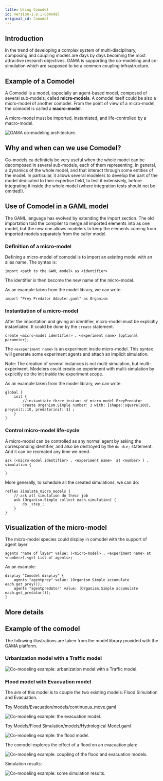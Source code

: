 ```yaml
---
title: Using Comodel
id: version-1.8.1-Comodel
original_id: Comodel
---
```



## Introduction
In the trend of developing a complex system of multi-disciplinary, composing and coupling models are days by days becoming the most attractive research objectives. 
GAMA is supporting the co-modeling and co-simulation which are supposed to be a common coupling infrastructure.


## Example of a Comodel 

A Comodel is a model, especially an agent-based model, composed of several sub-models, called **micro-models**. A comodel itself could be also a micro-model of another comodel. From the point of view of a micro-model, the comodel is called a **macro-model**.

A micro-model must be imported, instantiated, and life-controlled by a macro-model.

![GAMA co-modeling architecture.](../resources/images/comodel/concepts.png)


## Why and when can we use Comodel?

Co-models ca definitely be very useful when the whole model can be decomposed in several sub-models, each of them representing, in general, a dynamics of the whole model, and that interact through some entities of the model. In particular, it allows several modelers to develop the part of the model dedicated to their expertise field, to test it extensively, before integrating it inside the whole model (where integration tests should not be omitted!).


## Use of Comodel in a GAML model

The GAML language has evolved by extending the import section. The old importation told the compiler to merge all imported elements into as one model, but the new one allows modelers to keep the elements coming from imported models separately from the caller model.


### Definition of a micro-model

Defining a micro-model of comodel is to import an existing model with an alias name. The syntax is: 
``` 
import <path to the GAML model> as <identifier>
```
The identifier is then become the new name of the micro-model.

As an example taken from the model library, we can write:
```
import "Prey Predator Adapter.gaml" as Organism
```

### Instantiation of a micro-model

After the importation and giving an identifier, micro-model must be explicitly instantiated. It could be done by the `create` statement. 
```
create <micro-model identifier> . <experiment name> [optional parameter];
```
The `<exeperiment name>` is an experiment inside micro-model. This syntax will generate some experiment agents and attach an implicit simulation. 

Note: The creation of several instances is not multi-simulation, but multi-experiment. Modelers could create an experiment with multi-simulation by explicitly do the init inside the experiment scope.

As an example taken from the model library, we can write:
```
global {
    init {
        //instantiate three instant of micro-model PreyPredator
        create Organism.Simple number: 3 with: [shape::square(100), preyinit::10, predatorinit::1] ;
    }
}
```

### Control micro-model life-cycle

A micro-model can be controlled as any normal agent by asking the corresponding identifier, and also be destroyed by the `do die;` statement. And it can be recreated any time we need.

```
ask (<micro-model identifier> . <experiment name>  at <number> ) . simulation {
    ...
}
```

More generally, to schedule all the created simulations, we can do:
```
reflex simulate_micro_models {
    // ask all simulation do their job
    ask (Organism.Simple collect each.simulation) {
        do _step_;
    }
}
```


## Visualization of the micro-model

The micro-model species could display in comodel with the support of agent layer

```
agents "name of layer" value: (<micro-model> . <experiment name> at <number>).<get List of agents>;
```

As an example:
```
display "Comodel display" {
    agents "agentprey" value: (Organism.Simple accumulate each.get_prey());
    agents "agentpredator" value: (Organism.Simple accumulate each.get_predator());
}
```


## More details


## Example of the comodel

The following illustrations are taken from the model library provided with the GAMA platform.

### Urbanization model with a Traffic model

![Co-modeling example: urbanization model with a Traffic model.](../resources/images/comodel/comodel_urban_traffic.png)

### Flood model with Evacuation model

The aim of this model is to couple the two existing models: Flood Simulation and Evacuation.

Toy Models/Evacuation/models/continuous_move.gaml

![Co-modeling example: the evacuation model.](../resources/images/comodel/continuous_move_model_display.png)

Toy Models/Flood Simulation/models/Hydrological Model.gaml

![Co-modeling example: the flood model.](../resources/images/comodel/hydro_model_display.png)

The comodel explores the effect of a flood on an evacuation plan:

![Co-modeling example: coupling of the flood and evacuation models.](../resources/images/comodel/comodel_disp_Flood_Evacuation.png)

Simulation results:

![Co-modeling example: some simulation results.](../resources/images/comodel/comodel_Flood_Evacuation.png)
